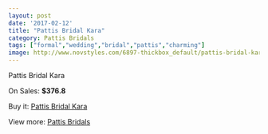```yaml
---
layout: post
date: '2017-02-12'
title: "Pattis Bridal Kara"
category: Pattis Bridals
tags: ["formal","wedding","bridal","pattis","charming"]
image: http://www.novstyles.com/6897-thickbox_default/pattis-bridal-kara.jpg
---
```

Pattis Bridal Kara

On Sales: **$376.8**
<a href="https://www.novstyles.com/en/pattis-bridals/4601-pattis-bridal-kara.html"><amp-img layout="responsive" width="600" height="600" src="//www.novstyles.com/6897-thickbox_default/pattis-bridal-kara.jpg" alt="Pattis Bridal Kara 0" /></a>

Buy it: [Pattis Bridal Kara](https://www.novstyles.com/en/pattis-bridals/4601-pattis-bridal-kara.html "Pattis Bridal Kara")

View more: [Pattis Bridals](https://www.novstyles.com/en/28-pattis-bridals "Pattis Bridals")